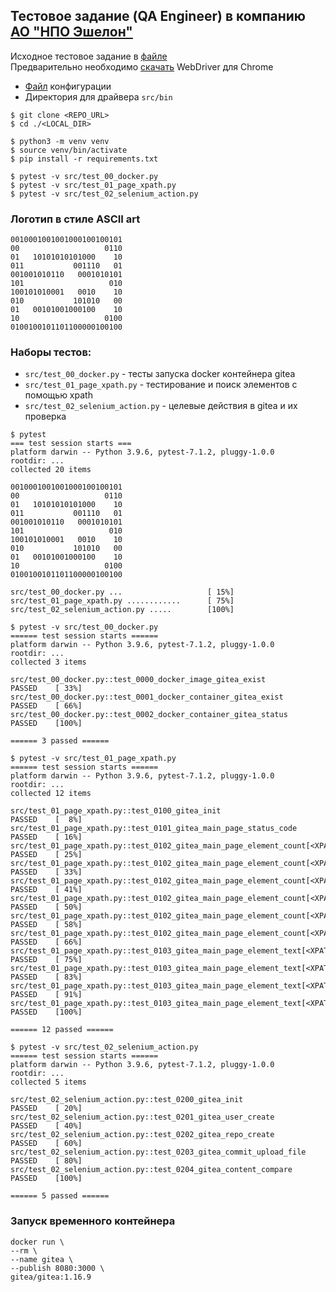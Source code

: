 ## Тестовое задание (QA Engineer) в компанию [АО "НПО Эшелон"](https://npo-echelon.ru)

Исходное тестовое задание в [файле](./TECH.md)   
Предварительно необходимо [скачать](https://chromedriver.chromium.org/downloads) WebDriver для Chrome
- [Файл](src/config/main.json) конфигурации
- Директория для драйвера `src/bin`

```text
$ git clone <REPO_URL>
$ cd ./<LOCAL_DIR>

$ python3 -m venv venv
$ source venv/bin/activate
$ pip install -r requirements.txt

$ pytest -v src/test_00_docker.py
$ pytest -v src/test_01_page_xpath.py 
$ pytest -v src/test_02_selenium_action.py
```

### Логотип в стиле ASCII art 
```text
0010001001001000100100101
00                   0110
01   10101010101000    10
011           001110   01
001001010110   0001010101
101                   010
100101010001   0010    10
010           101010   00
01   00101001000100    10
10                   0100
0100100101101100000100100
```

### Наборы тестов:
- `src/test_00_docker.py` - тесты запуска docker контейнера gitea
- `src/test_01_page_xpath.py` - тестирование и поиск элементов с помощью xpath
- `src/test_02_selenium_action.py` - целевые действия в gitea и их проверка

```text
$ pytest
=== test session starts ===
platform darwin -- Python 3.9.6, pytest-7.1.2, pluggy-1.0.0
rootdir: ...
collected 20 items

0010001001001000100100101
00                   0110
01   10101010101000    10
011           001110   01
001001010110   0001010101
101                   010
100101010001   0010    10
010           101010   00
01   00101001000100    10
10                   0100
0100100101101100000100100

src/test_00_docker.py ...                   [ 15%]
src/test_01_page_xpath.py ............      [ 75%]
src/test_02_selenium_action.py .....        [100%]
```

```text
$ pytest -v src/test_00_docker.py
====== test session starts ======
platform darwin -- Python 3.9.6, pytest-7.1.2, pluggy-1.0.0
rootdir: ...
collected 3 items

src/test_00_docker.py::test_0000_docker_image_gitea_exist         PASSED    [ 33%]
src/test_00_docker.py::test_0001_docker_container_gitea_exist     PASSED    [ 66%]
src/test_00_docker.py::test_0002_docker_container_gitea_status    PASSED    [100%]

====== 3 passed ======
```

```text
$ pytest -v src/test_01_page_xpath.py 
====== test session starts ======
platform darwin -- Python 3.9.6, pytest-7.1.2, pluggy-1.0.0
rootdir: ...
collected 12 items

src/test_01_page_xpath.py::test_0100_gitea_init                                PASSED    [  8%]
src/test_01_page_xpath.py::test_0101_gitea_main_page_status_code               PASSED    [ 16%]
src/test_01_page_xpath.py::test_0102_gitea_main_page_element_count[<XPATH>]    PASSED    [ 25%]
src/test_01_page_xpath.py::test_0102_gitea_main_page_element_count[<XPATH>]    PASSED    [ 33%]
src/test_01_page_xpath.py::test_0102_gitea_main_page_element_count[<XPATH>]    PASSED    [ 41%]
src/test_01_page_xpath.py::test_0102_gitea_main_page_element_count[<XPATH>]    PASSED    [ 50%]
src/test_01_page_xpath.py::test_0102_gitea_main_page_element_count[<XPATH>]    PASSED    [ 58%]
src/test_01_page_xpath.py::test_0102_gitea_main_page_element_count[<XPATH>]    PASSED    [ 66%]
src/test_01_page_xpath.py::test_0103_gitea_main_page_element_text[<XPATH>]     PASSED    [ 75%]
src/test_01_page_xpath.py::test_0103_gitea_main_page_element_text[<XPATH>]     PASSED    [ 83%]
src/test_01_page_xpath.py::test_0103_gitea_main_page_element_text[<XPATH>]     PASSED    [ 91%]
src/test_01_page_xpath.py::test_0103_gitea_main_page_element_text[<XPATH>]     PASSED    [100%]

====== 12 passed ======
```

```text
$ pytest -v src/test_02_selenium_action.py
====== test session starts ======
platform darwin -- Python 3.9.6, pytest-7.1.2, pluggy-1.0.0
rootdir: ...
collected 5 items

src/test_02_selenium_action.py::test_0200_gitea_init                  PASSED    [ 20%]
src/test_02_selenium_action.py::test_0201_gitea_user_create           PASSED    [ 40%]
src/test_02_selenium_action.py::test_0202_gitea_repo_create           PASSED    [ 60%]
src/test_02_selenium_action.py::test_0203_gitea_commit_upload_file    PASSED    [ 80%]
src/test_02_selenium_action.py::test_0204_gitea_content_compare       PASSED    [100%]

====== 5 passed ======
```

### Запуск временного контейнера
```text
docker run \
--rm \
--name gitea \
--publish 8080:3000 \
gitea/gitea:1.16.9
```
